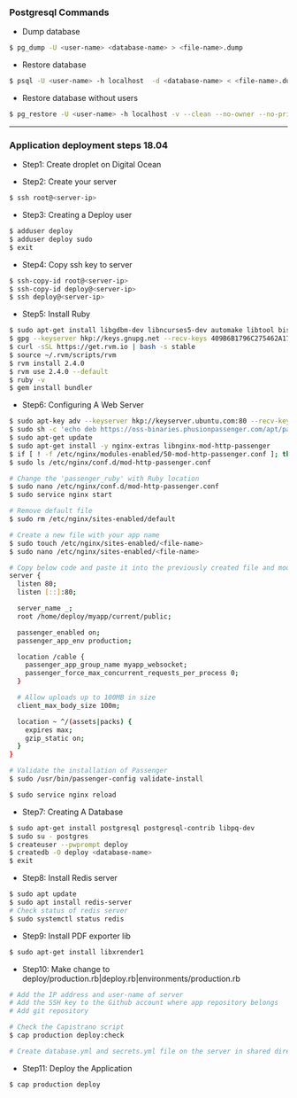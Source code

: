 ### Postgresql Commands

* Dump database
```bash
$ pg_dump -U <user-name> <database-name> > <file-name>.dump
```
* Restore database
```bash
$ psql -U <user-name> -h localhost  -d <database-name> < <file-name>.dump
```

* Restore database without users
```bash
$ pg_restore -U <user-name> -h localhost -v --clean --no-owner --no-privileges --dbname <database-name> < <file-name>.dump
```

***

### Application deployment steps 18.04

* Step1: Create droplet on Digital Ocean

* Step2: Create your server
```bash
$ ssh root@<server-ip>
```

* Step3: Creating a Deploy user
```bash
$ adduser deploy
$ adduser deploy sudo
$ exit
```

* Step4: Copy ssh key to server
```bash
$ ssh-copy-id root@<server-ip>
$ ssh-copy-id deploy@<server-ip>
$ ssh deploy@<server-ip>
```

* Step5: Install Ruby
```bash
$ sudo apt-get install libgdbm-dev libncurses5-dev automake libtool bison libffi-dev
$ gpg --keyserver hkp://keys.gnupg.net --recv-keys 409B6B1796C275462A1703113804BB82D39DC0E3 7D2BAF1CF37B13E2069D6956105BD0E739499BDB
$ curl -sSL https://get.rvm.io | bash -s stable
$ source ~/.rvm/scripts/rvm
$ rvm install 2.4.0
$ rvm use 2.4.0 --default
$ ruby -v
$ gem install bundler
```

* Step6: Configuring A Web Server
```bash
$ sudo apt-key adv --keyserver hkp://keyserver.ubuntu.com:80 --recv-keys 561F9B9CAC40B2F7
$ sudo sh -c 'echo deb https://oss-binaries.phusionpassenger.com/apt/passenger bionic main > /etc/apt/sources.list.d/passenger.list'
$ sudo apt-get update
$ sudo apt-get install -y nginx-extras libnginx-mod-http-passenger
$ if [ ! -f /etc/nginx/modules-enabled/50-mod-http-passenger.conf ]; then sudo ln -s /usr/share/nginx/modules-available/mod-http-passenger.load /etc/nginx/modules-enabled/50-mod-http-passenger.conf ; fi
$ sudo ls /etc/nginx/conf.d/mod-http-passenger.conf

# Change the 'passenger_ruby' with Ruby location
$ sudo nano /etc/nginx/conf.d/mod-http-passenger.conf
$ sudo service nginx start

# Remove default file
$ sudo rm /etc/nginx/sites-enabled/default

# Create a new file with your app name
$ sudo touch /etc/nginx/sites-enabled/<file-name>
$ sudo nano /etc/nginx/sites-enabled/<file-name>

# Copy below code and paste it into the previously created file and modify.
server {
  listen 80;
  listen [::]:80;

  server_name _;
  root /home/deploy/myapp/current/public;

  passenger_enabled on;
  passenger_app_env production;

  location /cable {
    passenger_app_group_name myapp_websocket;
    passenger_force_max_concurrent_requests_per_process 0;
  }

  # Allow uploads up to 100MB in size
  client_max_body_size 100m;

  location ~ ^/(assets|packs) {
    expires max;
    gzip_static on;
  }
}

# Validate the installation of Passenger
$ sudo /usr/bin/passenger-config validate-install

$ sudo service nginx reload

```

* Step7: Creating A Database
```bash
$ sudo apt-get install postgresql postgresql-contrib libpq-dev
$ sudo su - postgres
$ createuser --pwprompt deploy
$ createdb -O deploy <database-name>
$ exit
```

* Step8: Install Redis server
```bash
$ sudo apt update
$ sudo apt install redis-server
# Check status of redis server
$ sudo systemctl status redis
```

* Step9: Install PDF exporter lib
```bash
$ sudo apt-get install libxrender1
```

* Step10: Make change to deploy/production.rb|deploy.rb|environments/production.rb
```bash
# Add the IP address and user-name of server
# Add the SSH key to the Github account where app repository belongs
# Add git repository

# Check the Capistrano script
$ cap production deploy:check

# Create database.yml and secrets.yml file on the server in shared directory
```

* Step11: Deploy the Application
```bash
$ cap production deploy
```
